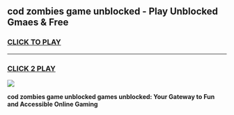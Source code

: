 
## cod zombies game unblocked - Play Unblocked Gmaes & Free
<h3>
<a href="https://premium.freeplayer.one?title=cod_zombies_game_unblocked&ref=20F">CLICK TO PLAY</a></h3>
<hr>

<h3>
<a href="https://premium.freeplayer.one?title=cod_zombies_game_unblocked&ref=20F">CLICK 2 PLAY</a>
  
</h3>

<a href="https://premium.freeplayer.one?title=cod_zombies_game_unblocked&ref=20F/"><img src="https://clearcache.store/games.png"></a>


**cod zombies game unblocked games unblocked: Your Gateway to Fun and Accessible Online Gaming**
